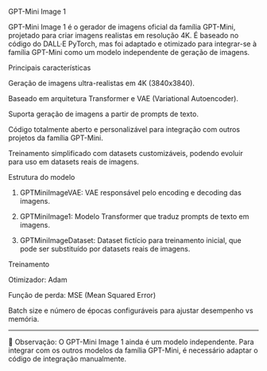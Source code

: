 GPT-Mini Image 1

GPT-Mini Image 1 é o gerador de imagens oficial da família GPT-Mini, projetado para criar imagens realistas em resolução 4K. É baseado no código do DALL·E PyTorch, mas foi adaptado e otimizado para integrar-se à família GPT-Mini como um modelo independente de geração de imagens.

Principais características

Geração de imagens ultra-realistas em 4K (3840x3840).

Baseado em arquitetura Transformer e VAE (Variational Autoencoder).

Suporta geração de imagens a partir de prompts de texto.

Código totalmente aberto e personalizável para integração com outros projetos da família GPT-Mini.

Treinamento simplificado com datasets customizáveis, podendo evoluir para uso em datasets reais de imagens.


Estrutura do modelo

1. GPTMiniImageVAE: VAE responsável pelo encoding e decoding das imagens.


2. GPTMiniImage1: Modelo Transformer que traduz prompts de texto em imagens.


3. GPTMiniImageDataset: Dataset fictício para treinamento inicial, que pode ser substituído por datasets reais de imagens.



Treinamento

Otimizador: Adam

Função de perda: MSE (Mean Squared Error)

Batch size e número de épocas configuráveis para ajustar desempenho vs memória.



---

📌 Observação: O GPT-Mini Image 1 ainda é um modelo independente. Para integrar com os outros modelos da família GPT-Mini, é necessário adaptar o código de integração manualmente.
